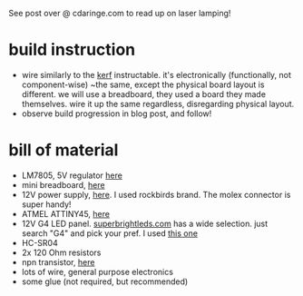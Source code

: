 See post over @ cdaringe.com to read up on laser lamping!

# build instruction
- wire similarly to the [kerf](http://www.instructables.com/id/Kerf-Table-Lamp/) instructable.  it's electronically (functionally, not component-wise) ~the same, except the physical board layout is different. we will use a breadboard, they used a board they made themselves.  wire it up the same regardless, disregarding physical layout.
- observe build progression in blog post, and follow!

# bill of material
- LM7805, 5V regulator [here](http://www.amazon.com/s/ref=nb_sb_noss_2?url=search-alias%3Dindustrial&field-keywords=lm7805&rh=n%3A16310091%2Ck%3Alm7805)
- mini breadboard, [here](http://www.amazon.com/s/ref=nb_sb_noss?url=search-alias%3Dindustrial&field-keywords=Mini+Breadboard)
- 12V power supply, [here](http://www.amazon.com/gp/product/B00VM28NWW?psc=1&redirect=true&ref_=oh_aui_detailpage_o04_s00).  I used rockbirds brand.  The molex connector is super handy!
- ATMEL ATTINY45, [here](http://www.amazon.com/s/ref=nb_sb_noss_2?url=search-alias%3Dcomputers&field-keywords=ATMEL+ATTINY45)
- 12V G4 LED panel.  [superbrightleds.com](https://www.superbrightleds.com/) has a wide selection.  just search "G4" and pick your pref.  I used [this one](moreinfo/landscape-bulbs/g4-led-bulb-9-smd-led-bi-pin-led-disc-lan/2696/)
- HC-SR04
- 2x 120 Ohm resistors
- npn transistor, [here](https://en.wikipedia.org/wiki/2N2222)
- lots of wire, general purpose electronics
- some glue (not required, but recommended)
